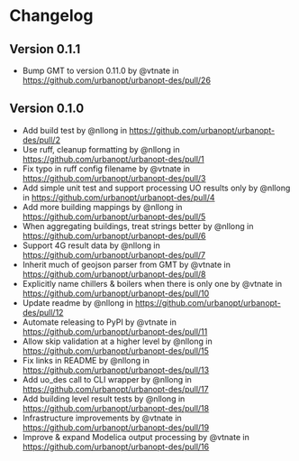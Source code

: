 # Changelog

## Version 0.1.1

- Bump GMT to version 0.11.0 by @vtnate in <https://github.com/urbanopt/urbanopt-des/pull/26>

## Version 0.1.0

- Add build test by @nllong in https://github.com/urbanopt/urbanopt-des/pull/2
- Use ruff, cleanup formatting by @nllong in https://github.com/urbanopt/urbanopt-des/pull/1
- Fix typo in ruff config filename by @vtnate in https://github.com/urbanopt/urbanopt-des/pull/3
- Add simple unit test and support processing UO results only by @nllong in https://github.com/urbanopt/urbanopt-des/pull/4
- Add more building mappings by @nllong in https://github.com/urbanopt/urbanopt-des/pull/5
- When aggregating buildings, treat strings better by @nllong in https://github.com/urbanopt/urbanopt-des/pull/6
- Support 4G result data by @nllong in https://github.com/urbanopt/urbanopt-des/pull/7
- Inherit much of geojson parser from GMT by @vtnate in https://github.com/urbanopt/urbanopt-des/pull/8
- Explicitly name chillers & boilers when there is only one by @vtnate in https://github.com/urbanopt/urbanopt-des/pull/10
- Update readme by @nllong in https://github.com/urbanopt/urbanopt-des/pull/12
- Automate releasing to PyPI by @vtnate in https://github.com/urbanopt/urbanopt-des/pull/11
- Allow skip validation at a higher level by @nllong in https://github.com/urbanopt/urbanopt-des/pull/15
- Fix links in README by @nllong in https://github.com/urbanopt/urbanopt-des/pull/13
- Add uo_des call to CLI wrapper by @nllong in https://github.com/urbanopt/urbanopt-des/pull/17
- Add building level result tests by @nllong in https://github.com/urbanopt/urbanopt-des/pull/18
- Infrastructure improvements by @vtnate in https://github.com/urbanopt/urbanopt-des/pull/19
- Improve & expand Modelica output processing by @vtnate in https://github.com/urbanopt/urbanopt-des/pull/16
